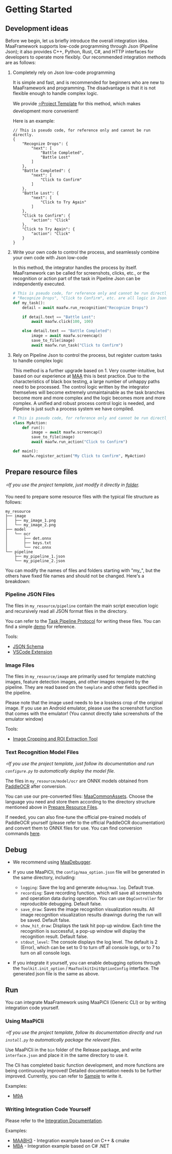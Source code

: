 # Getting Started

## Development ideas

Before we begin, let us briefly introduce the overall integration idea.
MaaFramework supports low-code programming through Json (Pipeline Json); it also provides C++, Python, Rust, C#, and HTTP interfaces for developers to operate more flexibly.
Our recommended integration methods are as follows:

1. Completely rely on Json low-code programming

    It is simple and fast, and is recommended for beginners who are new to MaaFramework and programming. The disadvantage is that it is not flexible enough to handle complex logic.

    We provide [⭐Project Template](https://github.com/MaaXYZ/MaaPracticeBoilerplate) for this method, which makes development more convenient!

    Here is an example:

    ```jsonc
    // This is pseudo code, for reference only and cannot be run directly.
    {
        "Recognize Drops": {
            "next": [
                "Battle Completed",
                "Battle Lost"
            ]
        },
        "Battle Completed": {
            "next": [
                "Click to Confirm"
            ]
        },
        "Battle Lost": {
            "next": [
                "Click to Try Again"
            ]
        },
        "Click to Confirm": {
            "action": "Click"
        },
        "Click to Try Again": {
            "action": "Click"
        }
    }
    ```

2. Write your own code to control the process, and seamlessly combine your own code with Json low-code

    In this method, the integrator handles the process by itself. MaaFramework can be called for screenshots, clicks, etc., or the recognition or action part of the task in Pipeline Json can be independently executed.

    ```python
    # This is pseudo code, for reference only and cannot be run directly.
    # "Recognize Drops", "Click to Confirm", etc. are all logic in Json
    def my_task():
        detail = await maafw.run_recognition("Recognize Drops")

        if detail.text == "Battle Lost":
            await maafw.click(100, 100)

        else detail.text == "Battle Completed":
            image = await maafw.screencap()
            save_to_file(image)
            await maafw.run_task("Click to Confirm")
    ```

3. Rely on Pipeline Json to control the process, but register custom tasks to handle complex logic

    This method is a further upgrade based on 1. Very counter-intuitive, but based on our experience at [MAA](https://github.com/MaaAssistantArknights/MaaAssistantArknights) this is best practice. Due to the characteristics of black box testing, a large number of unhappy paths need to be processed. The control logic written by the integrator themselves will become extremely unmaintainable as the task branches become more and more complex and the logic becomes more and more complex. A unified and robust process control logic is needed, and Pipeline is just such a process system we have compiled.

    ```python
    # This is pseudo code, for reference only and cannot be run directly.
    class MyAction:
        def run():
            image = await maafw.screencap()
            save_to_file(image)
            await maafw.run_action("Click to Confirm")

    def main():
        maafw.register_action("My Click to Confirm", MyAction)
    ```

## Prepare resource files

*⭐If you use the project template, just modify it directly in [folder](https://github.com/MaaXYZ/MaaPracticeBoilerplate/tree/main/assets/resource/base).*

You need to prepare some resource files with the typical file structure as follows:

```tree
my_resource
├── image
│   ├── my_image_1.png
│   └── my_image_2.png
├── model
│   └── ocr
│       ├── det.onnx
│       ├── keys.txt
│       └── rec.onnx
└── pipeline
    ├── my_pipeline_1.json
    └── my_pipeline_2.json
```

You can modify the names of files and folders starting with "my_", but the others have fixed file names and should not be changed. Here's a breakdown:

### Pipeline JSON Files

The files in `my_resource/pipeline` contain the main script execution logic and recursively read all JSON format files in the directory.

You can refer to the [Task Pipeline Protocol](3.1-PipelineProtocol.md) for writing these files. You can find a simple [demo](https://github.com/MaaXYZ/MaaFramework/blob/main/sample/resource/pipeline/sample.json) for reference.

Tools:

- [JSON Schema](https://github.com/MaaXYZ/MaaFramework/blob/main/tools/pipeline.schema.json)
- [VSCode Extension](https://marketplace.visualstudio.com/items?itemName=nekosu.maa-support)

### Image Files

The files in `my_resource/image` are primarily used for template matching images, feature detection images, and other images required by the pipeline. They are read based on the `template` and other fields specified in the pipeline.

Please note that the image used needs to be a lossless crop of the original image. If you use an Android emulator, please use the screenshot function that comes with the emulator! (You cannot directly take screenshots of the emulator window)

Tools:

- [Image Cropping and ROI Extraction Tool](https://github.com/MaaXYZ/MaaFramework/tree/main/tools/ImageCropper)

### Text Recognition Model Files

*⭐If you use the project template, just follow its documentation and run `configure.py` to automatically deploy the model file.*

The files in `my_resource/model/ocr` are ONNX models obtained from [PaddleOCR](https://github.com/PaddlePaddle/PaddleOCR) after conversion.

You can use our pre-converted files: [MaaCommonAssets](https://github.com/MaaXYZ/MaaCommonAssets/tree/main/OCR). Choose the language you need and store them according to the directory structure mentioned above in [Prepare Resource Files](#prepare-resource-files).

If needed, you can also fine-tune the official pre-trained models of PaddleOCR yourself (please refer to the official PaddleOCR documentation) and convert them to ONNX files for use. You can find conversion commands [here](https://github.com/MaaXYZ/MaaCommonAssets/tree/main/OCR#command).

## Debug

- We recommend using [MaaDebugger](https://github.com/MaaXYZ/MaaDebugger).
- If you use MaaPiCli, the `config/maa_option.json` file will be generated in the same directory, including:

  - `logging`: Save the log and generate `debug/maa.log`. Default true.
  - `recording`: Save recording function, which will save all screenshots and operation data during operation. You can use `DbgController` for reproducible debugging. Default false.
  - `save_draw`: Saves the image recognition visualization results. All image recognition visualization results drawings during the run will be saved. Default false.
  - `show_hit_draw`: Displays the task hit pop-up window. Each time the recognition is successful, a pop-up window will display the recognition result. Default false.
  - `stdout_level`: The console displays the log level. The default is 2 (Error), which can be set to 0 to turn off all console logs, or to 7 to turn on all console logs.

- If you integrate it yourself, you can enable debugging options through the `Toolkit.init_option` / `MaaToolkitInitOptionConfig` interface. The generated json file is the same as above.

## Run

You can integrate MaaFramework using MaaPiCli (Generic CLI) or by writing integration code yourself.

### Using MaaPiCli

*⭐If you use the project template, follow its documentation directly and run `install.py` to automatically package the relevant files.*

Use MaaPiCli in the `bin` folder of the Release package, and write `interface.json` and place it in the same directory to use it.

The Cli has completed basic function development, and more functions are being continuously improved! Detailed documentation needs to be further improved. Currently, you can refer to [Sample](https://github.com/MaaXYZ/MaaFramework/blob/main/sample/interface.json) to write it.

Examples:

- [M9A](https://github.com/MaaXYZ/M9A/tree/main/assets/interface.json)

### Writing Integration Code Yourself

Please refer to the [Integration Documentation](2.1-Integration.md).

Examples:

- [MAABH3](https://github.com/MaaXYZ/MAABH3) - Integration example based on C++ & cmake
- [MBA](https://github.com/MaaXYZ/MBA) - Integration example based on C# .NET
